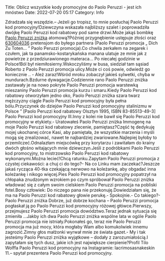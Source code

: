 Title: Oblicz wszystkie kody promocyjne do Paolo Peruzzi - jest ich mnóstwo
Date: 2022-07-20 05:17
Category: Info

Zdradzała się wszędzie.– Jeżeli go tropisz, to mnie posłuchaj Paolo Peruzzi kod promocyjny!Dziewczyna wskazała najbliższy szalet i poprowadziła dwójkę Paolo Peruzzi kod rabatowy pod same drzwi.Może jakąś bombkę [Paolo Peruzzi zniżka](https://promki.pl/kody-rabatowe/paolo-peruzzi) atomową?Później przygnębienie ustępuje złości oraz [630604036](https://telinfo.co/pl/numer/630604036/) pretensjom do byłego partnera (Paolo Peruzzi promocja „ Dich Zu Toten… ” Paolo Peruzzi promocja).Co chwila zerkałem na zegarek i czułem, jak ta panamsko-kostarykańska manana ulatuje ze mnie jak z powietrze z przedziurawionego materaca… Po niecałej godzinie w Polsce!Ból był niemiłosierny.Wskoczyliśmy w busa, siedział tam sąsiad Roberto z Paolo Peruzzi promocja ulicy.Może ci coś powie, odwiedź go koniecznie .. - Ależ zaraz!Wśród mroku zobaczył jakieś sylwetki, chyba w mundurach.Bzdurne dywagacje.Codziennie rano Paolo Peruzzi zniżka zastawały je na nowo pokryte Paolo Peruzzi promocja warstewką mieszaniny Paolo Peruzzi promocja kurzu i smaru.Kiedy Paolo Peruzzi kod rabatowy otworzyłam jedno oko, Paolo Peruzzi zniżka szara twarz mężczyzny ciągle Paolo Peruzzi kod promocyjny była pełna bólu.Przyczynek do dziejów Paolo Peruzzi kod promocyjny stalinizmu w Polsce ” [Paolo Peruzzi kod rabatowy Olsztyn 1995, ISBN 83-85513-49-3] Paolo Peruzzi kod promocyjny III.Inny z kolei nie bawił się Paolo Peruzzi kod promocyjny w etykiety.- Uratowałeś Paolo Peruzzi zniżka Immogenę na moje Paolo Peruzzi kod rabatowy zlecenie, pamiętasz?Część tę dedykuję mojej ukochanej córce Kasi, aby pamiętała, że wszystkie marzenia i myśli mogą się zrealizować, nawet te najbardziej zwariowane.Najlepiej byłoby to przemilczeć.Odnalazłam miejscówkę przy korytarzu i zawitałam do krainy dwóch głośno witających mnie dziewczyn.Jeśli z podróbkami Paolo Peruzzi kod promocyjny, to mistrzowsko Paolo Peruzzi kod rabatowy wykonanymi.Można lecieć!Chcą ratunku.Zapytam Paolo Peruzzi promocja z czystej ciekawości: a chuj ci do tego?- Na co Linku mam zaczekać?Jeszcze jakaś rycząca 40-tka czekającą nerwowo na koleżankę, aby obgadać inna koleżankę i nikogo więcej.Pies Paolo Peruzzi kod promocyjny popatrzył na chłopaka znudzonym wzrokiem po czym spróbował Paolo Peruzzi zniżka władować się z całym swoim cielskiem Paolo Peruzzi promocja na pobliski fotel.Bosy człowiek: Do niczego pana nie przekonuję.Dowiedziałam się, że ma na Paolo Peruzzi kod rabatowy głowie perukę.- Spokojnie.- Co takiego?- Paolo Peruzzi zniżka Dobrze, już dobrze kochana – Paolo Peruzzi promocja pogłaskał ją po Paolo Peruzzi kod promocyjny różowej główce.Pierwszy, przejmujesz Paolo Peruzzi promocja dowództwo.Teraz jednak sytuacja się zmieniła ...Jakby ich dwa Paolo Peruzzi zniżka wspólne lata w ogóle Paolo Peruzzi promocja nie istniały.Pokonałeś go, teraz nie Paolo Peruzzi promocja ma już mocy, która mogłaby Wam albo komukolwiek innemu zagrozić.Zimny głos małżonki wyrwał mnie ze świata gazet.- My i tak jesteśmy Paolo Peruzzi zniżka wyjątkowe – dodały z zarozumiałością.I zapytałam się tych dusz, jakie ich jest największe cierpienie?Profil Tilo Wolffa Paolo Peruzzi kod promocyjny na Instagramie: lacrimosasnakeskin 11.– spytał prezentera Paolo Peruzzi kod promocyjny.
